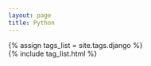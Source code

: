 ```yaml
---
layout: page
title: Python
---
```


{% assign tags_list = site.tags.django %}  
{% include tag_list.html %}

